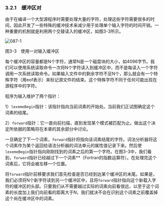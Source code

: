 ### 3.2.1　缓冲区对

由于在编译一个大型源程序时需要处理大量的字符，处理这些字符需要很多的时间，因此开发了一些特殊的缓冲技术来减少用于处理单个输入字符的时间开销。一种重要的机制就是利用两个交替读入的缓冲区，如图3-3所示。

![087-1](../Images/image04052.jpeg)

图3-3　使用一对输入缓冲区

每个缓冲区的容量都是N个字符，通常N是一个磁盘块的大小，如4096字节。我们可以使用系统读取命令一次将N个字符读入到缓冲区中，而不是每读入一个字符调用一次系统读取命令。如果输入文件中的剩余字符不足N个，那么就会有一个特殊字符（用eof表示）来标记源文件的结束。这个特殊字符不同于任何可能出现在源程序中的字符。

程序为输入维护了两个指针：

1）`lexemeBegin`指针：该指针指向当前词素的开始处。当前我们正试图确定这个词素的结尾。

2）`forward`指针：它一直向前扫描，直到发现某个模式被匹配为止。做出这个决定所依据的策略将在本章的其余部分中讨论。

一旦确定了下一个词素，`forward`指针将指向该词素结尾的字符。词法分析器将这个词素作为某个返回给语法分析器的词法单元的属性值记录下来。然后使`lexemeBegin`指针指向刚刚找到的词素之后的第一个字符。在图3-3中，我们看到，`forward`指针已经越过下一个词素**（Fortran的指数运算符）。在处理完这个词素后，它将会被左移一个位置。

将`forward`指针前移要求我们首先检查是否已经到达某个缓冲区的末尾。如果是，我们必须将N个新字符读到另一个缓冲区中，且将`forward`指针指向这个新载入字符的缓冲区的头部。只要我们从不需要越过实际的词素向前看很远，以至于这个词素的长度加上我们向前看的距离大于N，我们就决不会在识别这个词素之前覆盖掉这个尚在缓冲区中的词素。